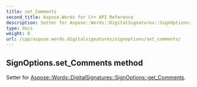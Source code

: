 ```yaml
---
title: set_Comments
second_title: Aspose.Words for C++ API Reference
description: Setter for Aspose::Words::DigitalSignatures::SignOptions::get_Comments. 
type: docs
weight: 0
url: /cpp/aspose.words.digitalsignatures/signoptions/set_comments/
---
```

## SignOptions.set_Comments method


Setter for [Aspose::Words::DigitalSignatures::SignOptions::get_Comments](./get_comments/).

